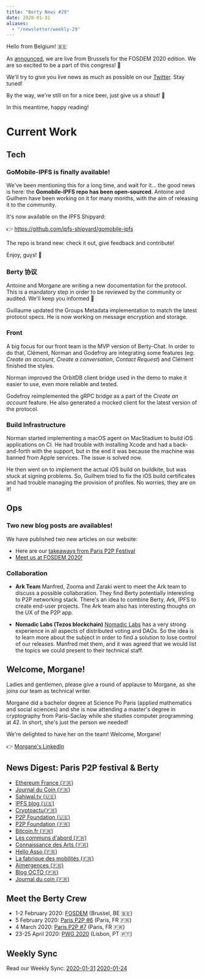 ```yaml
---
title: "Berty News #29"
date: 2020-01-31
aliases:
  - "/newsletter/weekly-29"
---
```


Hello from Belgium! 🇧🇪

As [announced](https://berty.tech/blog/berty-at-fosdem-2020/), we are live from Brussels for the FOSDEM 2020 edition. We are so excited to be a part of this congress! 🤩

We'll try to give you live news as much as possible on our [Twitter](https://twitter.com/berty). Stay tuned!


By the way, we're still on for a nice beer, just give us a shout! 🍻

In this meantime, happy reading!

# Current Work

## Tech

### GoMobile-IPFS is finally available!

We've been mentioning this for a long time, and wait for it... the good news is here: the **Gomobile-IPFS repo has been open-sourced**. Antoine and Guilhem have been working on it for many months, with the aim of releasing it to the community.


It's now available on the IPFS Shipyard:

👉 https://github.com/ipfs-shipyard/gomobile-ipfs

The repo is brand new: check it out, give feedback and contribute!

Enjoy, guys! 💙


### Berty 协议

Antoine and Morgane are writing a new documentation for the protocol. This is a mandatory step in order to be reviewed by the community or audited. We'll keep you informed 🙂

Guillaume updated the Groups Metadata implementation to match the latest protocol specs. He is now working on message encryption and storage.

### Front

A big focus for our front team is the MVP version of Berty-Chat. In order to do that, Clément, Norman and Godefroy are integrating some features (eg: _Create an account_, _Create a conversation_, _Contact Request_) and Clément finished the styles.

Norman improved the OrbitDB client bridge used in the demo to make it easier to use, even more reliable and tested.

Godefroy reimplemented the gRPC bridge as a part of the _Create an account_ feature. He also generated a mocked client for the latest version of the protocol.


### Build Infrastructure


Norman started implementing a macOS agent on MacStadium to build iOS applications on CI. He had trouble with installing Xcode and had a back-and-forth with the support, but in the end it was because the machine was banned from Apple services. The issue is solved now.

He then went on to implement the actual iOS build on buildkite, but was stuck at signing problems. So, Guilhem tried to fix the iOS build certificates and had trouble managing the provision of profiles. No worries, they are on it!


## Ops


### Two new blog posts are availables!

We have published two new articles on our website:
* Here are our [takeaways from Paris P2P Festival](https://berty.tech/blog/berty-at-p2p-festival/)
* [Meet us at FOSDEM 2020!](https://berty.tech/blog/berty-at-fosdem-2020/)


### Collaboration

* **Ark Team** Manfred, Zooma and Zaraki went to meet the Ark team to discuss a possible collaboration. They find Berty potentially interesting to P2P networking stack. There's an idea to combine Berty, Ark, IPFS to create end-user projects. The Ark team also has interesting thoughs on the UX of the P2P app.

* **Nomadic Labs (Tezos blockchain)** [Nomadic Labs](https://nomadic-labs.com/) has a very strong experience in all aspects of distributed voting and DAOs. So the idea is to learn more about the subject in order to find a solution to lose control of our releases. Manfred met them, and it was agreed that we would list the topics we could present to their technical staff.



## Welcome, Morgane!

Ladies and gentlemen, please give a round of applause to Morgane, as she joins our team as technical writer.

Morgane did a bachelor degree at Science Po Paris (applied mathematics and social sciences) and she is now attending a master's degree in cryptography from Paris-Saclay while she studies computer programming at 42. In short, she's just the person we needed!

We're delighted to have her on the team! Welcome, Morgane!

👉 [Morgane's LinkedIn](https://www.linkedin.com/in/morgane-guerreau/)


## News Digest: Paris P2P festival & Berty
* [Ethereum France (🇫🇷)](https://www.ethereum-france.com/ethereum-au-paris-p2p-festival/)
* [Journal du Coin (🇫🇷)](https://journalducoin.com/bitcoin/p2p-festival-atelier-zeronet-libtorrent-avec-lola/)
* [Sahiwal.tv (🇺🇸)](https://sahiwal.tv/p2p-festival-zeronet-and-libtorrent-workshops-with-lola-2/)
* [IPFS blog (🇺🇸)](https://blog.ipfs.io/weekly-71/)
* [Cryptoactu(🇫🇷)](https://cryptoactu.com/bitcoin-un-apprentissage-necessaire/)
* [P2P Foundation (🇺🇸)](https://blog.p2pfoundation.net/the-p2p-festival-in-paris-unite-the-peers/2020/01/05)
* [P2P Foundation (🇫🇷)](http://blogfr.p2pfoundation.net/2020/01/08/paris-p2p-festival-du-pair-a-pair-et-des-communs/)
* [Bitcoin.fr (🇫🇷)](https://bitcoin.fr/events/paris-p2p-festival/)
* [Les communs d'abord (🇫🇷)](https://www.les-communs-dabord.org/p2p-festival-un-rassemblement-autour-du-peer-to-peer-8-12-janvier-2020-paris/)
* [Connaissance des Arts (🇫🇷)](https://www.connaissancedesarts.com/evenement/paris-p2p-festival/)
* [Hello Asso (🇫🇷)](https://www.helloasso.com/associations/osmose-collective/collectes/paris-p2p-festival-0-bootstrap)
* [La fabrique des mobilités (🇫🇷)](https://wiki.lafabriquedesmobilites.fr/wiki/P2P_Paris_Festival)
* [Aimergences (🇫🇷)](https://aimergences.com/paris-p2p-festival/)
* [Blog OCTO (🇫🇷)](https://blog.octo.com/compte-rendu-du-paris-p2p-festival/)
* [Journal du coin (🇫🇷)](https://journalducoin.com/bitcoin/participez-au-peer-to-peer-p2p-festival-de-paris/)



## Meet the Berty Crew

* 1-2 February 2020: [FOSDEM](https://fosdem.org/2020/) (Brussel, BE 🇧🇪)
* 5 February 2020: [Paris P2P #6](https://p2p.paris/en/event/monthly-6/) (Paris, FR 🇫🇷)
* 4 March 2020: [Paris P2P #7](https://p2p.paris/en/event/monthly-7/) (Paris, FR 🇫🇷)
* 23-25 April 2020: [PWG 2020](https://www.worldgathering.planetiers.com/) (Lisbon, PT 🇵🇹)

## Weekly Sync

Read our Weekly Sync: [2020-01-31](https://github.com/berty/mgmt/blob/master/meeting-notes/2020/Q1/2020-01-31--staff-team-weekly-sync.md) [2020-01-24](https://github.com/berty/mgmt/blob/master/meeting-notes/2020/Q1/2020-01-24--staff-team-weekly-sync.md)


